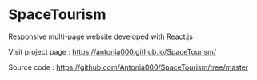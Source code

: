 # SpaceTourism
Responsive multi-page website developed with React.js

Visit project page : https://antonia000.github.io/SpaceTourism/

Source code : https://github.com/Antonia000/SpaceTourism/tree/master
